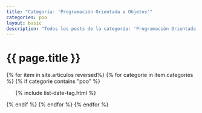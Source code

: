 ```yaml
---
title: "Categoría: 'Programación Orientada a Objetos'"
categories: poo
layout: basic
description: "Todos los posts de la categoría: 'Programación Orientada a Objetos'."
---
```


<h1>{{ page.title }}</h1>

{% for item in site.articulos reversed%}
{% for categorie in item.categories %}
{% if categorie contains "poo" %}
<ul>
    {% include list-date-tag.html %}
</ul>
{% endif %}
{% endfor %}
{% endfor %}

